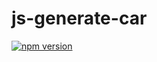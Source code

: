 # js-generate-car
[![npm version](https://badge.fury.io/js/@techgreedy%2Fgenerate-car.svg)](https://badge.fury.io/js/@techgreedy%2Fgenerate-car)
